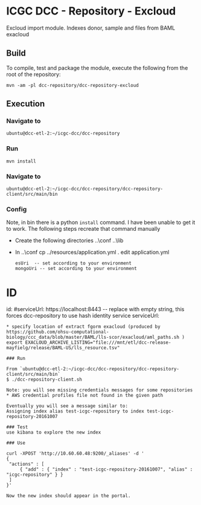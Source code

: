 # ICGC DCC - Repository - Excloud

Excloud import module. Indexes donor, sample and files from BAML exacloud


## Build

To compile, test and package the module, execute the following from the root of the repository:

```shell
mvn -am -pl dcc-repository/dcc-repository-excloud
```

## Execution

### Navigate to
`ubuntu@dcc-etl-2:~/icgc-dcc/dcc-repository`

### Run
`mvn install`

### Navigate to
`ubuntu@dcc-etl-2:~/icgc-dcc/dcc-repository/dcc-repository-client/src/main/bin`

### Config

Note, in bin there is a python `install` command.  I have been unable to get it to work.
The following steps recreate that command manually
* Create the following directories
   ..\conf
   ..\lib

* In ..\conf
   cp ../resources/application.yml .
   edit application.yml
   ```
   esUri  -- set according to your environment
   mongoUri -- set according to your environment
# ID
id:
  #serviceUrl: https://localhost:8443 -- replace with empty string, this forces dcc-repository to use hash identity service
  serviceUrl:
   ```
* specify location of extract fgorm exacloud (produced by https://github.com/ohsu-computational-biology/ccc_data/blob/master/BAML/lls-scor/exacloud/aml_paths.sh )
export EXACLOUD_ARCHIVE_LISTING="file:///mnt/etl/dcc-release-mayfielg/release/BAML-US/lls_resource.tsv"

### Run

From `ubuntu@dcc-etl-2:~/icgc-dcc/dcc-repository/dcc-repository-client/src/main/bin`
$ ./dcc-repository-client.sh

Note: you will see missing credentials messages for some repositories
* AWS credential profiles file not found in the given path

Eventually you will see a message similar to:
Assigning index alias test-icgc-repository to index test-icgc-repository-20161007

### Test
use kibana to explore the new index

### Use

curl -XPOST 'http://10.60.60.48:9200/_aliases' -d '
{
    "actions" : [
        { "add" : { "index" : "test-icgc-repository-20161007", "alias" : "icgc-repository" } }
    ]
}'

Now the new index should appear in the portal.

